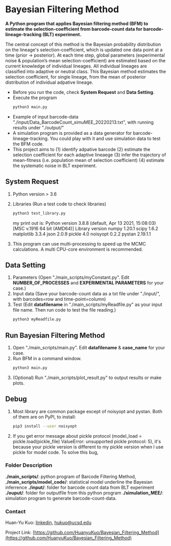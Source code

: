 # Bayesian Filtering Method
**A Python program that applies Bayesian filtering method (BFM) to estimate the selection-coefficient from barcode-count data for barcode-lineage-tracking (BLT) experiment.**

The central concept of this method is the Bayesian probability distribution on the lineage's selection-coefficient, which is updated one data point at a time (prior -> posterior). At each time step, global parameters (experimental noise & population’s mean selection-coefficient) are estimated based on the current knowledge of individual lineages. All individual lineages are classified into adaptive or neutral class. This Bayesian method estimates the selection coefficient, for single lineage, from the mean of posterior distribution of individual adpative lineage. 

* Before you run the code, check **System Request** and **Data Setting**. 
* Execute the program 
  ```sh
  python3 main.py 
  ```
* Example of input barcode-data "./input/Data_BarcodeCount_simuMEE_20220213.txt", with running results under "./output/"
* A simulation program is provided as a data generator for barcode-lineage-tracking. You could play with it and use simulation data to test the BFM code. 
* This project aims to (1) identify adpative barcode (2) estimate the selection coefficient for each adaptive lineaege (3) infer the trajectory of mean-fitness (i.e. population mean of selection coefficient) (4) estimate the systematic noise in BLT experiment.

## System Request
1. Python version > 3.6
2. Libraries (Run a test code to check libraries)
   ```sh
   python3 test_library.py
   ```
    my print out is: Python version 3.8.8 (default, Apr 13 2021, 15:08:03) [MSC v.1916 64 bit (AMD64)]
    Library version
    numpy 1.20.1
    scipy 1.6.2
    matplotlib 3.3.4
    json 2.0.9
    pickle 4.0
    noisyopt 0.2.2
    pystan 2.19.1.1
   
3. This program can use multi-processing to speed up the MCMC calculations. A multi CPU-core environment is recommended. 
## Data Setting
1. Parameters (Open "./main_scripts/myConstant.py". Edit **NUMBER_OF_PROCESSES** and **EXPERIMENTAL PARAMETERS** for your case.)
2. Input data (Save your barcode-count data as a txt file under "./input/", with barcodes=row and time-point=column)
3. Test (Edit **datafilename** in "./main_scripts/myReadfile.py" as your input file name. Then run code to test the file reading.)
    ```sh
    python3 myReadfile.py
    ```
## Run Bayesian Filtering Method
1. Open "./main_scripts/main.py". Edit **datafilename** & **case_name** for your case.
2. Run BFM in a command window. 
    ```sh
    python3 main.py
    ```
3. (Optional) Run "./main_scripts/plot_result.py" to output results or make plots.

## Debug
1. Most library are common package except of noisyopt and pystan. Both of them are on PyPI, to install:
    ```sh
    pip3 install --user noisyopt
    ```
2. If you get error message about pickle protocol (model_load = pickle.load(pickle_file) ValueError: unsupported pickle protocol: 5), it's because your pickle version is different to my pickle version when I use pickle for model code. To solve this bug, 

### Folder Description
  **./main_scripts/**: python program of Barcode Filtering Method, 
  **./main_scripts/model_code/**: statistical model underline the Bayesian inferrence
  **./input/**: folder for barcode count data from BLT experiment
  **./ouput/**: folder for outputfile from this python program
  **./simulation_MEE/**: simulation program to generate barcode-count-data. 

### Contact
Huan-Yu Kuo: [linkedin,](https://www.linkedin.com/in/huan-yu-kuo/)  hukuo@ucsd.edu 

Project Link: [https://github.com/HuanyuKuo/Bayesian_Filtering_Method](https://github.com/HuanyuKuo/Bayesian_Filtering_Method)

